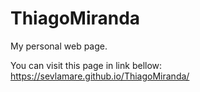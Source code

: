 # ThiagoMiranda
My personal web page.

You can visit this page in link bellow:<br>
https://sevlamare.github.io/ThiagoMiranda/
